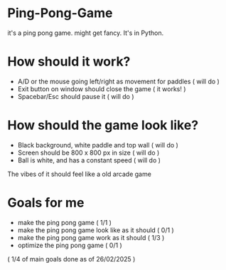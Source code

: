# Ping-Pong-Game
it's a ping pong game. might get fancy. It's in Python.

# How should it work?
- A/D or the mouse going left/right as movement for paddles ( will do )
- Exit button on window should close the game               ( it works! )
- Spacebar/Esc should pause it                              ( will do )

# How should the game look like?
- Black background, white paddle and top wall               ( will do )
- Screen should be 800 x 800 px in size                     ( will do )
- Ball is white, and has a constant speed                   ( will do )

The vibes of it should feel like a old arcade game

# Goals for me
- make the ping pong game                                   ( 1/1 )
- make the ping pong game look like as it should            ( 0/1 )
- make the ping pong game work as it should                 ( 1/3 )
- optimize the ping pong game                               ( 0/1 )

( 1/4 of main goals done as of 26/02/2025 )

